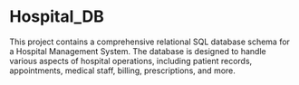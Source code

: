 # Hospital_DB
This project contains a comprehensive relational SQL database schema for a Hospital Management System. The database is designed to handle various aspects of hospital operations, including patient records, appointments, medical staff, billing, prescriptions, and more.
